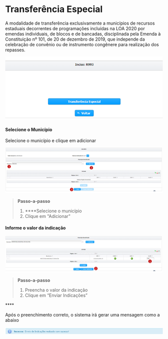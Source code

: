 # Transferência Especial

A modalidade de transferência exclusivamente a municípios de recursos estaduais decorrentes de programações incluídas na LOA 2020 por emendas individuais, de blocos e de bancadas, disciplinada pela Emenda à Constituição nº 101, de 20 de dezembro de 2019, que independe da celebração de convênio ou de instrumento congênere para realização dos repasses.

![](../../.gitbook/assets/transferencia_especial.PNG)

#### Selecione o Município

Selecione o município e clique em adicionar

![](../../.gitbook/assets/tela_ind_tranferencia.png)

> **Passo-a-passo**
>
> 1.  ****Selecione o município
> 2. Clique em "Adicionar"

#### Informe o valor da indicação

![](../../.gitbook/assets/valor_transferencia.png)

> **Passo-a-passo**
>
> 1. Preencha o valor da indicação
> 2. Clique em “Enviar Indicações”

\*\*\*\*

Após o preenchimento correto, o sistema irá gerar uma mensagem como a abaixo

![](../../.gitbook/assets/24.png)

